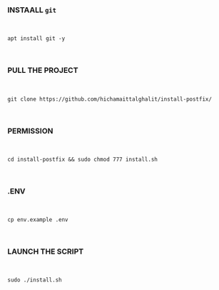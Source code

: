 ### INSTAALL `git`

<br>

    apt install git -y

<br>


### PULL THE PROJECT

<br>

    git clone https://github.com/hichamaittalghalit/install-postfix/

<br>

### PERMISSION

<br>

    cd install-postfix && sudo chmod 777 install.sh

<br>


### .ENV

<br>

    cp env.example .env

<br>

### LAUNCH THE SCRIPT

<br>

    sudo ./install.sh

<br>
  
  
  
